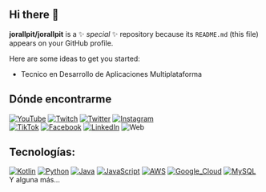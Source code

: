 ## Hi there 👋

**jorallpit/jorallpit** is a ✨ _special_ ✨ repository because its `README.md` (this file) appears on your GitHub profile.

Here are some ideas to get you started:

- Tecnico en Desarrollo de Aplicaciones Multiplataforma

## Dónde encontrarme

[![YouTube](https://img.shields.io/badge/YouTube-Jorge_Allepuz-FF0000?style=for-the-badge&logo=youtube&logoColor=white&labelColor=101010)](https://youtube.com)
[![Twitch](https://img.shields.io/badge/Twitch-Jorge_Allepuz-9146FF?style=for-the-badge&logo=twitch&logoColor=white&labelColor=101010)](https://twitch.tv)
[![Twitter](https://img.shields.io/badge/Twitter-@jorgeallepuz-1DA1F2?style=for-the-badge&logo=twitter&logoColor=white&labelColor=101010)](https://twitter.com)
[![Instagram](https://img.shields.io/badge/Instagram-@jorgeallepuz-E4405F?style=for-the-badge&logo=instagram&logoColor=white&labelColor=101010)](https://instagram.com)
</br>
[![TikTok](https://img.shields.io/badge/TikTok-@jorgeallepuz-69C9D0?style=for-the-badge&logo=tiktok&logoColor=white&labelColor=101010)](https://tiktok.com)
[![Facebook](https://img.shields.io/badge/Facebook-@jorgeallepuz-1877F2?style=for-the-badge&logo=facebook&logoColor=white&labelColor=101010)](https://facebook.com)
[![LinkedIn](https://img.shields.io/badge/LinkedIn-Jorge_Allepuz-0077B5?style=for-the-badge&logo=linkedin&logoColor=white&labelColor=101010)](https://www.linkedin.com)
![Web](https://img.shields.io/badge/Web-JorgeDev-14a1f0?style=for-the-badge&logo=dev.to&logoColor=white&labelColor=101010)
## Tecnologías:
[![Kotlin](https://img.shields.io/badge/Kotlin-0095D5?style=for-the-badge&logo=kotlin&logoColor=white&labelColor=101010)]()
[![Python](https://img.shields.io/badge/Python-yellow?style=for-the-badge&logo=python&logoColor=white&labelColor=101010)]()
[![Java](https://img.shields.io/badge/Java-007396?style=for-the-badge&logo=java&logoColor=white&labelColor=101010)]()
[![JavaScript](https://img.shields.io/badge/JavaScript-F7DF1E?style=for-the-badge&logo=javascript&logoColor=white&labelColor=101010)]()
[![AWS](https://img.shields.io/badge/AWS-232F3E?style=for-the-badge&logo=amazon-aws&logoColor=white&labelColor=101010)]()
[![Google_Cloud](https://img.shields.io/badge/Google_Cloud-4285F4?style=for-the-badge&logo=googlecloud&logoColor=white&labelColor=101010)]()
[![MySQL](https://img.shields.io/badge/MySQL-4479A1?style=for-the-badge&logo=mysql&logoColor=white&labelColor=101010)]()
</br>
Y alguna más...

